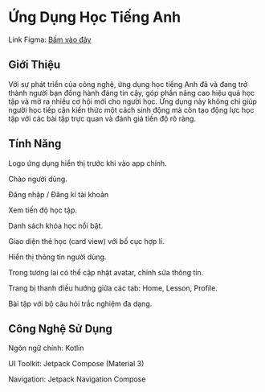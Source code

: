 # Ứng Dụng Học Tiếng Anh
Link Figma: [Bấm vào đây](https://www.figma.com/design/m41a9iB0yxJ5JFx8DaJ1ks/EnLearn-App--LTDD-?node-id=9-64868&p=f&t=RvhdZF11tgLWu4Jz-0)
## Giới Thiệu
Với sự phát triển của công nghệ, ứng dụng học tiếng Anh đã và đang trở thành người bạn đồng hành đáng tin cậy, góp phần nâng cao hiệu quả học tập và mở ra nhiều cơ hội mới cho người học. Ứng dụng này không chỉ giúp người học tiếp cận kiến thức một cách sinh động mà còn tạo động lực học tập với các bài tập trực quan và đánh giá tiến độ rõ ràng.

## Tính Năng
Logo ứng dụng hiển thị trước khi vào app chính.

Chào người dùng.

Đăng nhập / Đăng kí tài khoản

Xem tiến độ học tập.

Danh sách khóa học nổi bật.

Giao diện thẻ học (card view) với bố cục hợp lí.

Hiển thị thông tin người dùng.

Trong tương lai có thể cập nhật avatar, chỉnh sửa thông tin.

Trang bị thanh điều hướng giữa các tab: Home, Lesson, Profile.

Bài tập với bộ câu hỏi trắc nghiệm đa dạng.

## Công Nghệ Sử Dụng
Ngôn ngữ chính:	Kotlin

UI Toolkit: Jetpack Compose (Material 3)

Navigation:	Jetpack Navigation Compose
